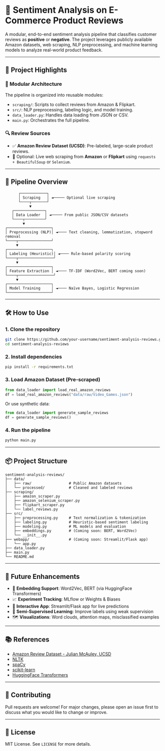 # 🧠 Sentiment Analysis on E-Commerce Product Reviews

A modular, end-to-end sentiment analysis pipeline that classifies customer reviews as **positive** or **negative**. The project leverages publicly available Amazon datasets, web scraping, NLP preprocessing, and machine learning models to analyze real-world product feedback.

---

## 🚀 Project Highlights

### 🧩 Modular Architecture

The pipeline is organized into reusable modules:
- `scraping/`: Scripts to collect reviews from Amazon & Flipkart.
- `src/`: NLP preprocessing, labeling logic, and model training.
- `data_loader.py`: Handles data loading from JSON or CSV.
- `main.py`: Orchestrates the full pipeline.

### 🔍 Review Sources
- ✅ **Amazon Review Dataset (UCSD)**: Pre-labeled, large-scale product reviews.
- 🔧 Optional: Live web scraping from **Amazon** or **Flipkart** using `requests + BeautifulSoup` or `Selenium`.

---

## 🧪 Pipeline Overview

```plaintext
      ┌────────────┐
      │ Scraping   │ ◄───── Optional live scraping
      └────┬───────┘
           ▼
   ┌──────────────┐
   │ Data Loader  │ ◄───── From public JSON/CSV datasets
   └────┬─────────┘
        ▼
┌────────────────────┐
│ Preprocessing (NLP)│ ◄──── Text cleaning, lemmatization, stopword removal
└────┬───────────────┘
     ▼
┌────────────────────┐
│ Labeling (Heuristic)│ ◄──── Rule-based polarity scoring
└────┬────────────────┘
     ▼
┌────────────────────┐
│ Feature Extraction │ ◄──── TF-IDF (Word2Vec, BERT coming soon)
└────┬────────────────┘
     ▼
┌────────────────────┐
│ Model Training     │ ◄──── Naïve Bayes, Logistic Regression
└────────────────────┘
```

---

## 🛠️ How to Use

### 1. Clone the repository

```bash
git clone https://github.com/your-username/sentiment-analysis-reviews.git
cd sentiment-analysis-reviews
```

### 2. Install dependencies

```bash
pip install -r requirements.txt
```

### 3. Load Amazon Dataset (Pre-scraped)

```python
from data_loader import load_real_amazon_reviews
df = load_real_amazon_reviews("data/raw/Video_Games.json")
```

Or use synthetic data:

```python
from data_loader import generate_sample_reviews
df = generate_sample_reviews()
```

### 4. Run the pipeline

```bash
python main.py
```

---

## 📦 Project Structure

```plaintext
sentiment-analysis-reviews/
├── data/
│   ├── raw/                 # Public Amazon datasets
│   └── processed/           # Cleaned and labeled reviews
├── scraping/
│   ├── amazon_scraper.py
│   ├── amazon_selenium_scraper.py
│   ├── flipkart_scraper.py
│   └── label_reviews.py
├── src/
│   ├── preprocessing.py     # Text normalization & tokenization
│   ├── labeling.py          # Heuristic-based sentiment labeling
│   ├── modeling.py          # ML models and evaluation
│   ├── embeddings.py        # (Coming soon: BERT, Word2Vec)
│   └── __init__.py
├── webapp/                  # (Coming soon: Streamlit/Flask app)
│   └── app.py
├── data_loader.py
├── main.py
└── README.md
```

---

## 🔮 Future Enhancements

* 🔁 **Embedding Support**: Word2Vec, BERT (via HuggingFace Transformers)
* 📈 **Experiment Tracking**: MLflow or Weights & Biases
* 💬 **Interactive App**: Streamlit/Flask app for live predictions
* 🧠 **Semi-Supervised Learning**: Improve labels using weak supervision
* 🗺️ **Visualizations**: Word clouds, attention maps, misclassified examples

---

## 📚 References

* [Amazon Review Dataset - Julian McAuley, UCSD](https://nijianmo.github.io/amazon/index.html)
* [NLTK](https://www.nltk.org/)
* [spaCy](https://spacy.io/)
* [scikit-learn](https://scikit-learn.org/)
* [HuggingFace Transformers](https://huggingface.co/transformers/)

---

## 🙌 Contributing

Pull requests are welcome! For major changes, please open an issue first to discuss what you would like to change or improve.

---

## 📄 License

MIT License. See `LICENSE` for more details.

